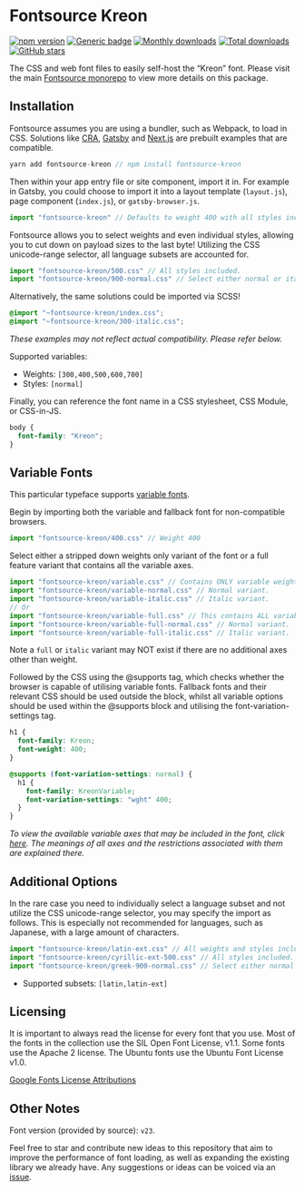 # Fontsource Kreon

[![npm version](https://badge.fury.io/js/fontsource-kreon.svg)](https://www.npmjs.com/package/fontsource-kreon) [![Generic badge](https://img.shields.io/badge/fontsource-passing-brightgreen)](https://github.com/fontsource/fontsource) [![Monthly downloads](https://badgen.net/npm/dm/fontsource-kreon)](https://github.com/fontsource/fontsource) [![Total downloads](https://badgen.net/npm/dt/fontsource-kreon)](https://github.com/fontsource/fontsource) [![GitHub stars](https://img.shields.io/github/stars/DecliningLotus/fontsource.svg?style=social&label=Star)](https://github.com/fontsource/fontsource/stargazers)

The CSS and web font files to easily self-host the “Kreon” font. Please visit the main [Fontsource monorepo](https://github.com/fontsource/fontsource) to view more details on this package.

## Installation

Fontsource assumes you are using a bundler, such as Webpack, to load in CSS. Solutions like [CRA](https://create-react-app.dev/), [Gatsby](https://www.gatsbyjs.org/) and [Next.js](https://nextjs.org/) are prebuilt examples that are compatible.

```javascript
yarn add fontsource-kreon // npm install fontsource-kreon
```

Then within your app entry file or site component, import it in. For example in Gatsby, you could choose to import it into a layout template (`layout.js`), page component (`index.js`), or `gatsby-browser.js`.

```javascript
import "fontsource-kreon" // Defaults to weight 400 with all styles included.
```

Fontsource allows you to select weights and even individual styles, allowing you to cut down on payload sizes to the last byte! Utilizing the CSS unicode-range selector, all language subsets are accounted for.

```javascript
import "fontsource-kreon/500.css" // All styles included.
import "fontsource-kreon/900-normal.css" // Select either normal or italic.
```

Alternatively, the same solutions could be imported via SCSS!

```scss
@import "~fontsource-kreon/index.css";
@import "~fontsource-kreon/300-italic.css";
```

_These examples may not reflect actual compatibility. Please refer below._

Supported variables:

- Weights: `[300,400,500,600,700]`
- Styles: `[normal]`

Finally, you can reference the font name in a CSS stylesheet, CSS Module, or CSS-in-JS.

```css
body {
  font-family: "Kreon";
}
```

## Variable Fonts

This particular typeface supports [variable fonts](https://developer.mozilla.org/en-US/docs/Web/CSS/CSS_Fonts/Variable_Fonts_Guide).

Begin by importing both the variable and fallback font for non-compatible browsers.

```js
import "fontsource-kreon/400.css" // Weight 400
```

Select either a stripped down weights only variant of the font or a full feature variant that contains all the variable axes.

```js
import "fontsource-kreon/variable.css" // Contains ONLY variable weights and no other axes. Both normal and italic.
import "fontsource-kreon/variable-normal.css" // Normal variant.
import "fontsource-kreon/variable-italic.css" // Italic variant.
// Or
import "fontsource-kreon/variable-full.css" // This contains ALL variable axes. Font files are larger. Both normal and italic.
import "fontsource-kreon/variable-full-normal.css" // Normal variant.
import "fontsource-kreon/variable-full-italic.css" // Italic variant.
```

Note a `full` or `italic` variant may NOT exist if there are no additional axes other than weight.

Followed by the CSS using the @supports tag, which checks whether the browser is capable of utilising variable fonts. Fallback fonts and their relevant CSS should be used outside the block, whilst all variable options should be used within the @supports block and utilising the font-variation-settings tag.

```css
h1 {
  font-family: Kreon;
  font-weight: 400;
}

@supports (font-variation-settings: normal) {
  h1 {
    font-family: KreonVariable;
    font-variation-settings: "wght" 400;
  }
}
```

_To view the available variable axes that may be included in the font, click [here](https://fonts.google.com/variablefonts). The meanings of all axes and the restrictions associated with them are explained there._

## Additional Options

In the rare case you need to individually select a language subset and not utilize the CSS unicode-range selector, you may specify the import as follows. This is especially not recommended for languages, such as Japanese, with a large amount of characters.

```javascript
import "fontsource-kreon/latin-ext.css" // All weights and styles included.
import "fontsource-kreon/cyrillic-ext-500.css" // All styles included.
import "fontsource-kreon/greek-900-normal.css" // Select either normal or italic.
```

- Supported subsets: `[latin,latin-ext]`

## Licensing

It is important to always read the license for every font that you use.
Most of the fonts in the collection use the SIL Open Font License, v1.1. Some fonts use the Apache 2 license. The Ubuntu fonts use the Ubuntu Font License v1.0.

[Google Fonts License Attributions](https://fonts.google.com/attribution)

## Other Notes

Font version (provided by source): `v23`.

Feel free to star and contribute new ideas to this repository that aim to improve the performance of font loading, as well as expanding the existing library we already have. Any suggestions or ideas can be voiced via an [issue](https://github.com/fontsource/fontsource/issues).
